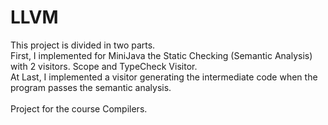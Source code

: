 # LLVM
This project is divided in two parts.<br>
First, I implemented for MiniJava the Static Checking (Semantic Analysis) with 2 visitors. Scope and TypeCheck Visitor.<br>
At Last, I implemented a visitor generating the intermediate code when the program passes the semantic analysis.<br>
<br>
Project for the course Compilers.
